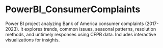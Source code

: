# PowerBI_ConsumerComplaints
Power BI project analyzing Bank of America consumer complaints (2017-2023). It explores trends, common issues, seasonal patterns, resolution methods, and untimely responses using CFPB data. Includes interactive visualizations for insights.
